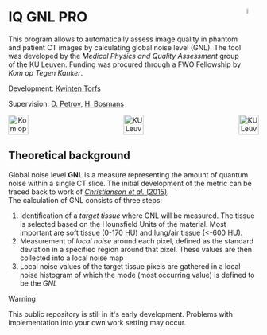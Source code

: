 # IQ GNL PRO <img src="https://github.com/KwintenTorfs/GNL_GUI/blob/master/assets/LOGO%20Black.png" width=5% height=5% align='right'>

This program allows to automatically assess image quality in phantom and patient CT images by calculating global noise level (GNL). The tool was developed by the _Medical Physics and Quality Assessment_ group of the KU Leuven. Funding was procured through a FWO Fellowship by _Kom op Tegen Kanker_.


Development: [Kwinten Torfs](https://www.kuleuven.be/wieiswie/nl/person/00148621)

Supervision: [D. Petrov](https://www.kuleuven.be/wieiswie/nl/person/00101698), [H. Bosmans](https://www.kuleuven.be/wieiswie/nl/person/00009754)

<p align="center"> <image src="https://github.com/KwintenTorfs/GNL_GUI/blob/master/assets/KOTK.png" height=40 title='Kom op Tegen Kanker' align='left'> <image src="https://github.com/KwintenTorfs/GNL_GUI/blob/master/assets/KUL.png" height=40 title='KU Leuven'> <image src="https://github.com/KwintenTorfs/GNL_GUI/blob/master/assets/UZ Leuven.png" height=40 title='KU Leuven' align='right'>

## Theoretical background

Global noise level **GNL** is a measure representing the amount of quantum noise within a single CT slice. The initial development of the metric can be traced back to work of [_Christianson et al._ (2015)](https://www.ajronline.org/doi/10.2214/AJR.14.13613). \
The calculation of GNL consists of three steps:

1. Identification of a _target tissue_ where GNL will be measured. The tissue is selected based on the Hounsfield Units of the material. Most important are soft tissue (0-170 HU) and lung/air tissue (<-600 HU).
2. Measurement of _local noise_ around each pixel, defined as the standard deviation in a specified region around that pixel. These values are then collected into a local noise map
3. Local noise values of the target tissue pixels are gathered in a local noise histogram of which the mode (most occurring value) is defined to be the _GNL_



>[!WARNING]
>This public repository is still in it's early development. Problems with implementation into your own work setting may occur.
